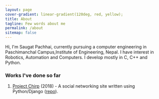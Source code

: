 ```yaml
---
layout: page
cover-gradient: linear-gradient(120deg, red, yellow);
title: About
tagline: Few words about me
permalink: /about
sitemap: false
---
```


Hi, I'm Saugat Pachhai, currently pursuing a computer engineering in Paschimanchal Campus,Institute of Engineering, Nepal. I have interest in Robotics, Automation and Computers. I develop mostly in C, C++ and Python. 

### Works I've done so far

1. [Project Chirp](https://projectchirp.herokuapp.com/) (2018) - A social networking site written using Python/Django ([repo](https://github.com/skshetry/Chirp)).